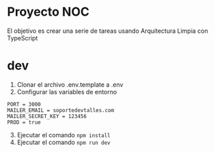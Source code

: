 # Proyecto NOC

El objetivo es crear una serie de tareas usando Arquitectura Limpia con TypeScript

# dev
1. Clonar el archivo .env.template a .env
2. Configurar las variables de entorno
```
PORT = 3000
MAILER_EMAIL = soportedevtalles.com
MAILER_SECRET_KEY = 123456
PROD = true
```

3. Ejecutar el comando ```npm install```
4. Ejecutar el comando ```npm run dev```